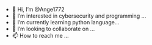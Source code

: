 - 👋 Hi, I’m @Ange1772
- 👀 I’m interested in cybersecurity and programming ...
- 🌱 I’m currently learning python language...
- 💞️ I’m looking to collaborate on ...
- 📫 How to reach me ...

<!---
Ange1772/Ange1772 is a ✨ special ✨ repository because its `README.md` (this file) appears on your GitHub profile.
You can click the Preview link to take a look at your changes.
--->
